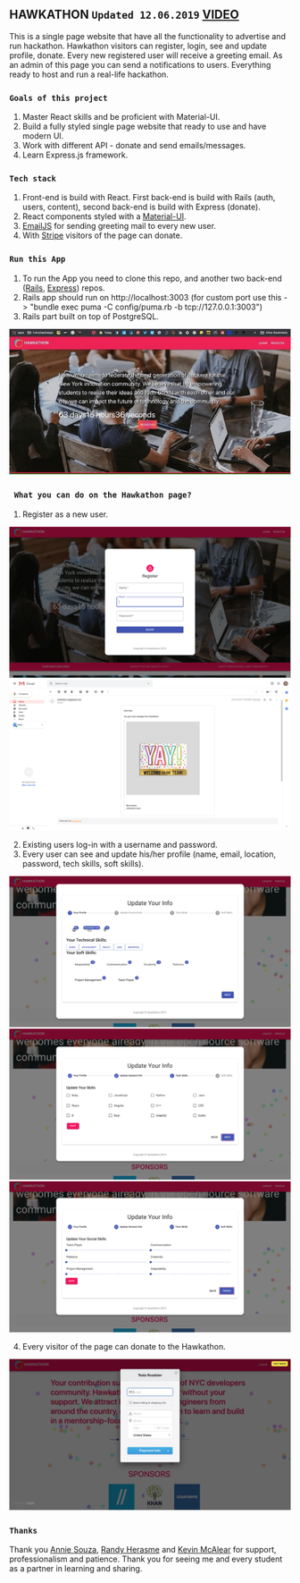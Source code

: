 ## HAWKATHON `Updated 12.06.2019` [VIDEO](https://youtu.be/9RpBgMKWtDw)

This is a single page website that have all the functionality to advertise and run hackathon. Hawkathon visitors can register, login, see and update profile, donate. Every new registered user will receive a greeting email. As an admin of this page you can send a notifications to users. Everything ready to host and run a real-life hackathon.    

### `Goals of this project`

1. Master React skills and be proficient with Material-UI.
2. Build a fully styled single page website that ready to use and have modern UI.
3. Work with different API - donate and send emails/messages.
4. Learn Express.js framework.

### `Tech stack`

1. Front-end is build with React. First back-end is build with Rails (auth, users, content), second back-end is build with Express (donate).
2. React components styled with a [Material-UI](https://material-ui.com).
3. [EmailJS](https://www.emailjs.com/) for sending greeting mail to every new user.
4. With [Stripe](https://stripe.com/) visitors of the page can donate.

### `Run this App`

1. To run the App you need to clone this repo, and another two back-end ([Rails](https://github.com/kastergarta/hawkathon_backend_postgres), [Express](https://github.com/kastergarta/Test_ExpressJS_backend)) repos.
2. Rails app should run on http://localhost:3003 (for custom port use this -> "bundle exec puma -C config/puma.rb -b tcp://127.0.0.1:3003")
3. Rails part built on top of PostgreSQL.

![Hawkathon Demo](Oct_24_2019_16_07_05_min.gif)

### ` What you can do on the Hawkathon page?`

1. Register as a new user. 

![Hawkathon Register](Hawkathon_Register.png)
![Hawkathon Email](Hawkathon_Email.png)

2. Existing users log-in with a username and password. 
3. Every user can see and update his/her profile (name, email, location, password, tech skills, soft skills). 

![Hawkathon Donate 1](Hawkathon_Profile_1.png)
![Hawkathon Donate 1](Hawkathon_Profile_2.png)
![Hawkathon Donate 1](Hawkathon_Profile_3.png)

4. Every visitor of the page can donate to the Hawkathon.

![Hawkathon Donate 1](Hawkathon_Donate_1.png)

### `Thanks`

Thank you [Annie Souza](https://github.com/luanesouza), [Randy Herasme](https://github.com/randyher) and [Kevin McAlear](https://github.com/kevinmcalear) for support, professionalism and patience. Thank you for seeing me and every student as a partner in learning and sharing. 

